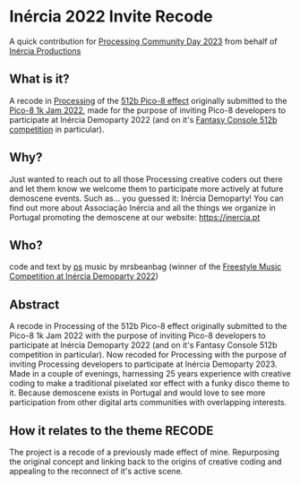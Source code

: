 # Inércia 2022 Invite Recode
A quick contribution for [Processing Community Day 2023](https://pcd.fba.up.pt/2023/)
from behalf of [Inércia Productions](https://www.pouet.net/groups.php?which=3598)
## What is it?
A recode in [Processing](https://processing.org/) of the [512b Pico-8 effect](https://psenough.itch.io/pico-8-512b-inercia-invitation) originally submitted to the [Pico-8 1k Jam 2022](https://itch.io/jam/pico-1k-2022), made for the purpose of inviting Pico-8 developers to participate at Inércia Demoparty 2022 (and on it's [Fantasy Console 512b competition](https://demozoo.org/parties/4406/#competition_17510) in particular).
## Why?
Just wanted to reach out to all those Processing creative coders out there and let them know we welcome them to participate more actively at future demoscene events. Such as... you guessed it: Inércia Demoparty!
You can find out more about Associação Inércia and all the things we organize in Portugal promoting the demoscene at our website: https://inercia.pt
## Who?
code and text by [ps](https://github.com/psenough)
music by mrsbeanbag (winner of the [Freestyle Music Competition at Inércia Demoparty 2022](https://demozoo.org/parties/4406/#competition_17499))
## Abstract
A recode in Processing of the 512b Pico-8 effect originally submitted to the Pico-8 1k Jam 2022 with the purpose of inviting Pico-8 developers to participate at Inércia Demoparty 2022 (and on it's Fantasy Console 512b competition in particular). Now recoded for Processing with the purpose of inviting Processing developers to participate at Inércia Demoparty 2023. Made in a couple of evenings, harnessing 25 years experience with creative coding to make a traditional pixelated xor effect with a funky disco theme to it. Because demoscene exists in Portugal and would love to see more participation from other digital arts communities with overlapping interests.
## How it relates to the theme RECODE
The project is a recode of a previously made effect of mine. Repurposing the original concept and linking back to the origins of creative coding and appealing to the reconnect of it's active scene.
